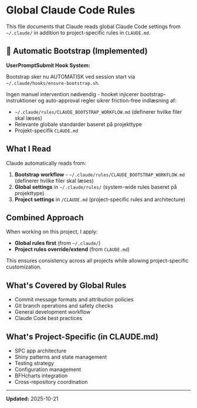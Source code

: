 # Global Claude Code Rules

This file documents that Claude reads global Claude Code settings from `~/.claude/` in addition to project-specific rules in `CLAUDE.md`.

## 🚀 Automatic Bootstrap (Implemented)

**UserPromptSubmit Hook System:**

Bootstrap sker nu AUTOMATISK ved session start via `~/.claude/hooks/ensure-bootstrap.sh`.

Ingen manuel intervention nødvendig - hooket injicerer bootstrap-instruktioner og auto-approval regler sikrer friction-free indlæsning af:
- `~/.claude/rules/CLAUDE_BOOTSTRAP_WORKFLOW.md` (definerer hvilke filer skal læses)
- Relevante globale standarder baseret på projekttype
- Projekt-specifik `CLAUDE.md`

## What I Read

Claude automatically reads from:
1. **Bootstrap workflow** - `~/.claude/rules/CLAUDE_BOOTSTRAP_WORKFLOW.md` (definerer hvilke filer skal læses)
2. **Global settings** in `~/.claude/rules/` (system-wide rules baseret på projekttype)
3. **Project settings** in `/CLAUDE.md` (project-specific rules and architecture)

## Combined Approach

When working on this project, I apply:
- **Global rules first** (from `~/.claude/`)
- **Project rules override/extend** (from `CLAUDE.md`)

This ensures consistency across all projects while allowing project-specific customization.

## What's Covered by Global Rules

- Commit message formats and attribution policies
- Git branch operations and safety checks
- General development workflow
- Claude Code best practices

## What's Project-Specific (in CLAUDE.md)

- SPC app architecture
- Shiny patterns and state management
- Testing strategy
- Configuration management
- BFHcharts integration
- Cross-repository coordination

---

**Updated:** 2025-10-21
